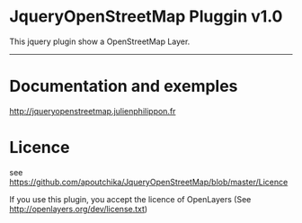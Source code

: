 JqueryOpenStreetMap Pluggin v1.0
================================

This jquery plugin show a OpenStreetMap Layer.

---

# Documentation and exemples
http://jqueryopenstreetmap.julienphilippon.fr

# Licence

see https://github.com/apoutchika/JqueryOpenStreetMap/blob/master/Licence

If you use this plugin, you accept the licence of OpenLayers (See http://openlayers.org/dev/license.txt)
